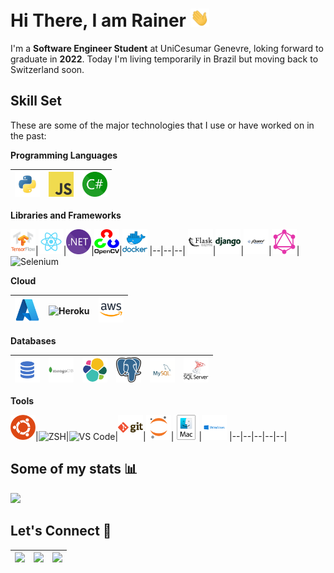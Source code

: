 <!-- Aqui em Rainer vou colocar um <a> com o link para um github.io -->
<h1>Hi There, I am Rainer <img  src="https://raw.githubusercontent.com/ABSphreak/ABSphreak/master/gifs/Hi.gif" width="30px"></h1>

I'm a **Software Engineer Student** at UniCesumar Genevre, loking forward to graduate in **2022**. Today I'm living temporarily in Brazil but moving back to Switzerland soon.

## Skill Set

These are some of the major technologies that I use or have worked on in the past:

**Programming Languages**

<img title="Python" alt="Python" width="40px" src="https://raw.githubusercontent.com/github/explore/master/topics/python/python.png" />|<img alt="JS" title="JavaScript" width="40px" src="https://raw.githubusercontent.com/github/explore/master/topics/javascript/javascript.png">|<img title="C#" alt="C#" width="40px" src="https://raw.githubusercontent.com/github/explore/master/topics/csharp/csharp.png">
|--|--|--|

**Libraries and Frameworks**

<img title="TensorFlow" alt="TensorFlow" width="40px" src="https://raw.githubusercontent.com/github/explore/master/topics/tensorflow/tensorflow.png">|<img title="ReactJS" alt="ReactJS" width="40px" src="https://raw.githubusercontent.com/github/explore/master/topics/react/react.png">|<img title=".NET" alt=".NET" width="40px" src="https://raw.githubusercontent.com/github/explore/master/topics/dotnet/dotnet.png">|<img title="OpenCV" alt="OpenCV" width="40px" src="https://raw.githubusercontent.com/github/explore/master/topics/opencv/opencv.png">|<img title="Docker" alt="Docker" width="40px" src="https://raw.githubusercontent.com/github/explore/master/topics/docker/docker.png">
|--|--|--|
<img title="Flask" alt="Flask" width="40px" src="https://raw.githubusercontent.com/github/explore/master/topics/flask/flask.png">|<img title="Django" alt="Django" width="40px" src="https://raw.githubusercontent.com/github/explore/master/topics/django/django.png">|<img title="jQuery" alt="jQuery" width="40px" src="https://raw.githubusercontent.com/github/explore/master/topics/jquery/jquery.png">|<img title="GrahpQL" alt="GraphQL" width="40px" src="https://raw.githubusercontent.com/github/explore/master/topics/graphql/graphql.png">|<img title="Selenium" alt="Selenium" width="40px" src="https://img.icons8.com/color/48/000000/selenium-test-automation.png">

**Cloud**

<img title="Azure" alt="Azure" width="40px" src="https://raw.githubusercontent.com/github/explore/master/topics/azure/azure.png">|<img title="Heroku" alt="Heroku" width="40px" src="https://img.icons8.com/color/48/000000/heroku.png">|<img title="AWS" alt="AWS" width="40px" src="https://raw.githubusercontent.com/github/explore/master/topics/aws/aws.png">
|--|--|--|

**Databases**

<img title="SQL" alt="SQL" width="40px" src="https://raw.githubusercontent.com/github/explore/master/topics/sql/sql.png">|<img title="MongoDB" alt="MongoDB" width="40px" src="https://raw.githubusercontent.com/github/explore/master/topics/mongodb/mongodb.png">|<img title="ElasticSearch" alt="ElasticSearch" width="40px" src="https://raw.githubusercontent.com/github/explore/master/topics/elasticsearch/elasticsearch.png">|<img title="PostgreSQL" alt="PostgreSQL" width="40px" src="https://raw.githubusercontent.com/github/explore/master/topics/postgresql/postgresql.png">|<img title="MySQL" alt="MySQL" width="40px" src="https://raw.githubusercontent.com/github/explore/master/topics/mysql/mysql.png">|<img title="SQL Server" alt="SQL Server" width="40px" src="https://raw.githubusercontent.com/github/explore/master/topics/sql-server/sql-server.png">
|--|--|--|--|--|--|

**Tools**

<img title="Ubuntu" alt="Ubuntu" width="40px" src="https://raw.githubusercontent.com/github/explore/master/topics/ubuntu/ubuntu.png">|<img title="ZSH" alt="ZSH" width="40px" src="https://s3.amazonaws.com/ohmyzsh/oh-my-zsh-logo.png">|<img title="VS Code" alt="VS Code" width="40px" src="https://img.icons8.com/fluent/48/000000/visual-studio-code-2019.png">|<img title="git" alt="git" width="40px" src="https://raw.githubusercontent.com/github/explore/master/topics/git/git.png">|<img title="Jupyter Notebook" alt="Jupyter" width="40px" src="https://raw.githubusercontent.com/github/explore/master/topics/jupyter-notebook/jupyter-notebook.png">|<img title="MacOSX" alt="MacOSX" width="40px" src="https://raw.githubusercontent.com/github/explore/master/topics/macos/macos.png">|<img title="Windows" alt="Windows" width="40px" src="https://raw.githubusercontent.com/github/explore/master/topics/windows/windows.png">
|--|--|--|--|--|
<br>

## Some of my stats :bar_chart:

<img src="https://github-readme-stats.vercel.app/api?username=rainer2465&show_icons=true&theme=radical&include_all_commits=true">

<br>

## Let's Connect :handshake:

<a href="https://www.linkedin.com/in/rainer-kaufmann-eng-soft/"><img src="https://cdn2.iconfinder.com/data/icons/social-media-2285/512/1_Linkedin_unofficial_colored_svg-128.png" width="40"></a>|<a href="mailto:rainerdaniel9@hotmail.com"><img src="https://image.flaticon.com/icons/svg/281/281769.svg" width="40"></a>|<a href="https://www.instagram.com/mcraineroficial"><img src="https://cdn2.iconfinder.com/data/icons/social-media-2285/512/1_Instagram_colored_svg_1-128.png" width="40"></a>
|--|--|--|
